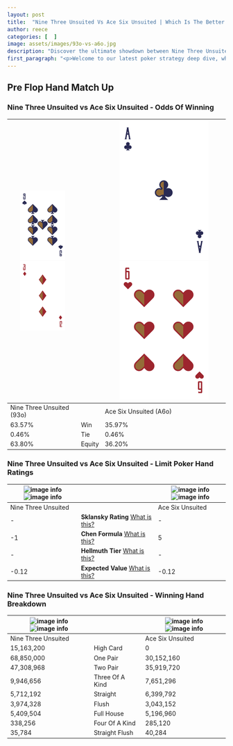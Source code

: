 ```yaml
---
layout: post
title:  "Nine Three Unsuited Vs Ace Six Unsuited | Which Is The Better Hand In Poker? A Complete Guide"
author: reece
categories: [  ]
image: assets/images/93o-vs-a6o.jpg
description: "Discover the ultimate showdown between Nine Three Unsuited and Ace Six Unsuited in poker! Uncover the odds, strategies, and scenarios where one hand triumphs over the other. Get ready to up your poker game with this thrilling analysis."
first_paragraph: "<p>Welcome to our latest poker strategy deep dive, where we're pitting two distinct hands against each other in a high-stakes showdown: Nine Three Unsuited vs Ace Six Unsuited.</p><p>In the dynamic world of poker, every decision counts, and knowing which hand holds the upper hand is key to your success at the table.</p><p>In this article, we'll dissect these two hands, explore the scenarios where one dominates the other, and equip you with the knowledge to make strategic choices that can tip the odds in your favor.</p><p>Get ready to unravel the intriguing dynamics of these poker hands and elevate your game to new heights.</p>"
---
```




[comment]: # (sp0)

## Pre Flop Hand Match Up

<div class="table hand-ratings" markdown="1"> 



### Nine Three Unsuited vs Ace Six Unsuited - Odds Of Winning


    
| ![image info](assets/images/hand1/9.png) ![image info](assets/images/hand1/3o.png) |  | ![image info](assets/images/hand2/A.png) ![image info](assets/images/hand2/6o.png) |
| -------- | -------- | -------- |
| Nine Three Unsuited (93o) |  | Ace Six Unsuited (A6o) |
| 63.57% | Win | 35.97% |
| 0.46% | Tie | 0.46% |
| 63.80% | Equity | 36.20% |




[comment]: # (sp1)



### Nine Three Unsuited vs Ace Six Unsuited - Limit Poker Hand Ratings


    
| ![image info](https://www.riverpairs.com/assets/images/hand1/9.png) ![image info](https://www.riverpairs.com/assets/images/hand1/3o.png) |  | ![image info](https://www.riverpairs.com/assets/images/hand2/A.png) ![image info](https://www.riverpairs.com/assets/images/hand2/6o.png) |
| -------- | -------- | -------- |
| Nine Three Unsuited |  | Ace Six Unsuited |
| - | **Sklansky Rating** [What is this?](/sklansky-rating-explained) | - |
| -1 | **Chen Formula** [What is this?](/chen-formula-explained) | 5 |
| - | **Hellmuth Tier** [What is this?](/Hellmuth-tier-explained) | - |
| -0.12 | **Expected Value** [What is this?](/expected-value-explained) | -0.12 |




[comment]: # (sp2)



### Nine Three Unsuited vs Ace Six Unsuited - Winning Hand Breakdown


    
| ![image info](https://www.riverpairs.com/assets/images/hand1/9.png) ![image info](https://www.riverpairs.com/assets/images/hand1/3o.png) |  | ![image info](https://www.riverpairs.com/assets/images/hand2/A.png) ![image info](https://www.riverpairs.com/assets/images/hand2/6o.png) |
| -------- | -------- | -------- |
| Nine Three Unsuited |  | Ace Six Unsuited |
| 15,163,200 | High Card | 0 |
| 68,850,000 | One Pair | 30,152,160 |
| 47,308,968 | Two Pair | 35,919,720 |
| 9,946,656 | Three Of A Kind | 7,651,296 |
| 5,712,192 | Straight | 6,399,792 |
| 3,974,328 | Flush | 3,043,152 |
| 5,409,504 | Full House | 5,196,960 |
| 338,256 | Four Of A Kind | 285,120 |
| 35,784 | Straight Flush | 40,284 |




[comment]: # (sp3)



</div>

[comment]: # (sp4)



[comment]: # (sp5)

